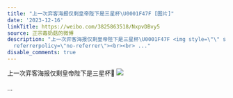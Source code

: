 ```yaml
---
title: "上一次弈客海报仅剩皇帝陛下是三星杯\U0001F47F [图片]"
date: '2023-12-16'
linkTitle: https://weibo.com/3825863518/NxpvDBvy5
source: 正宗毒奶菇的微博
description: "上一次弈客海报仅剩皇帝陛下是三星杯\U0001F47F <img style=\"\" src=\"https://tvax1.sinaimg.cn/large/e40a0b5ely1hkvrkn57uhj20v91vonfb.jpg\"
  referrerpolicy=\"no-referrer\"><br><br> ..."
disable_comments: true
---
```

上一次弈客海报仅剩皇帝陛下是三星杯👿 <img style="" src="https://tvax1.sinaimg.cn/large/e40a0b5ely1hkvrkn57uhj20v91vonfb.jpg" referrerpolicy="no-referrer"><br><br> ...